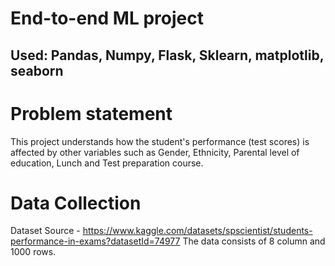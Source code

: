 # End-to-end ML project 

## Used: Pandas, Numpy, Flask, Sklearn, matplotlib, seaborn 

# Problem statement
This project understands how the student's performance (test scores) is affected by other variables such as Gender, Ethnicity, Parental level of education, Lunch and Test preparation course.
# Data Collection
Dataset Source - https://www.kaggle.com/datasets/spscientist/students-performance-in-exams?datasetId=74977
The data consists of 8 column and 1000 rows.






